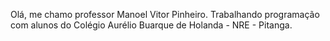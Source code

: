 Olá, me chamo professor Manoel Vitor Pinheiro.
Trabalhando programação com alunos do Colégio Aurélio Buarque de Holanda - NRE - Pitanga.
